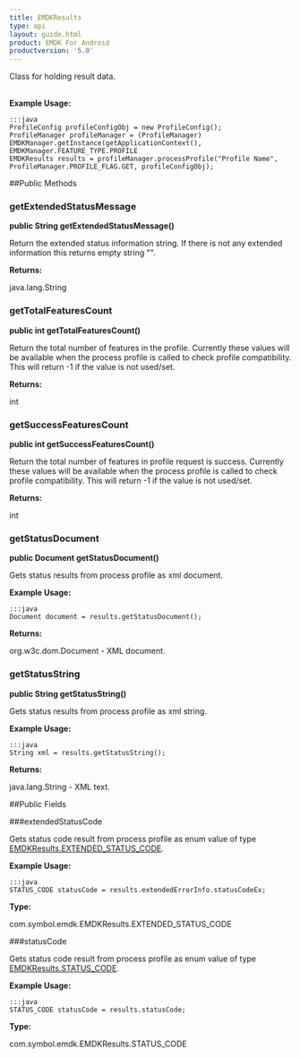 ```yaml
---
title: EMDKResults
type: api
layout: guide.html
product: EMDK For Android
productversion: '5.0'
---
```



Class for holding result data.<br><br>
 
 

**Example Usage:**
	
	:::java	
	ProfileConfig profileConfigObj = new ProfileConfig();
	ProfileManager profileManager = (ProfileManager) EMDKManager.getInstance(getApplicationContext(), EMDKManager.FEATURE_TYPE.PROFILE
	EMDKResults results = profileManager.processProfile("Profile Name", ProfileManager.PROFILE_FLAG.GET, profileConfigObj);


##Public Methods

### getExtendedStatusMessage

**public String getExtendedStatusMessage()**

Return the extended status information string.
 If there is not any extended information this returns empty string "".

**Returns:**

java.lang.String

### getTotalFeaturesCount

**public int getTotalFeaturesCount()**

Return the total number of features in the profile.
 Currently these values will be available when the process profile is called to check profile compatibility.
 This will return -1 if the value is not used/set.

**Returns:**

int

### getSuccessFeaturesCount

**public int getSuccessFeaturesCount()**

Return the total number of features in profile request is success.
 Currently these values will be available when the process profile is called to check profile compatibility.
 This will return -1 if the value is not used/set.

**Returns:**

int

### getStatusDocument

**public Document getStatusDocument()**

Gets status results from process profile as xml document.
 
 

**Example Usage:**
	
	:::java	
	Document document = results.getStatusDocument();


**Returns:**

org.w3c.dom.Document - XML document.

### getStatusString

**public String getStatusString()**

Gets status results from process profile as xml string. 
 
 

**Example Usage:**
	
	:::java	
	String xml = results.getStatusString();


**Returns:**

java.lang.String - XML text.

##Public Fields

###extendedStatusCode

Gets status code result from process profile as enum value of type [ EMDKResults.EXTENDED_STATUS_CODE](../EMDKResults-EXTENDED_STATUS_CODE).
 
 

**Example Usage:**
	
	:::java	
	STATUS_CODE statusCode = results.extendedErrorInfo.statusCodeEx;


**Type:**

com.symbol.emdk.EMDKResults.EXTENDED_STATUS_CODE

###statusCode

Gets status code result from process profile as enum value of type [ EMDKResults.STATUS_CODE](../EMDKResults-STATUS_CODE).
 
 

**Example Usage:**
	
	:::java	
	STATUS_CODE statusCode = results.statusCode;


**Type:**

com.symbol.emdk.EMDKResults.STATUS_CODE


